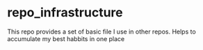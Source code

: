 # repo_infrastructure
This repo provides a set of basic file I use in other repos. Helps to accumulate my best habbits in one place
